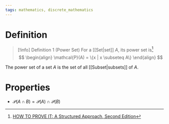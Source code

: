 ```yaml
---
tags: mathematics, discrete_mathematics
---
```


# Definition

> [!info] Definition 1 (Power Set)
> For a [[Set|set]] $A$, its power set is[^1]
> $$
> \begin{align}
> \mathcal{P}(A) = \{x | x \subseteq A\}
> \end{align}
> $$

The power set of a set $A$ is the set of all [[Subset|subsets]] of $A$.

# Properties

- $\mathcal{P}(A \cap B) = \mathcal{P}(A) \cap \mathcal{P}(B)$

[^1]: [HOW TO PROVE IT: A Structured Approach, Second Edition](zotero://open-pdf/library/items/THI2Q4PN?page=89)
